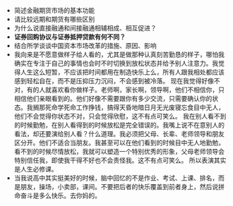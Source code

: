 - 简述金融期货市场的基本功能
- 请比较远期和期货有哪些区别
- 为什么说直接融通和间接融通相辅相成、相互促进？
- **证券回购协议与证券抵押贷款有何不同？**
- 结合所学谈谈中国资本市场改革的措施、原因、影响
- 我向来是不愿意做样子给人看的，尤其是做那种认真刻苦勤恳的样子，哪怕我确实在专注于自己的事情也会时不时切换到放松状态并给予别人注意力。我觉得人生这么短暂，不应该把时间都用在制造快乐上么，所有人跟我相处都应该感到轻松自在，而不是压抑压力沉闷，不会感到被冷落。
  现在我觉得好像不对，有的人就喜欢看你做样子。老师啊，家长啊，领导啊，他们不相信你，只相信他们亲眼看到的。他们好像不需要跟你有多少交流，只需要确认你的状态。我搁那死命学死命工作挣钱，搞得天昏地暗日月无光废寝忘食目中无人，他们不会觉得你状态不对，只会觉得欣慰，这不有点可笑么。
  我在别人看不到的时候勤勉，在别人看得到的时候放松是完全错误的。我嘴上说不在意别人的看法，却还要演给别人看？什么道理。我必须把父母、长辈、老师领导和朋友区分开。他们不适合当朋友。我甚至可以在他们看到的时候目中无人地勤勉，看不到的时候尽情放松，我就可以塑造一个特别优秀的形象，父母老师领导会特别信任我，即使我干得不好也不会责怪我。这不有点可笑么。
  所以表演其实是人生必修课。
- 当我说高中其实挺美好的时候，脑中回忆的不是作业、考试、上课、排名，而是朋友，操场，小卖部，课间。不要把后者的快乐覆盖到前者身上，然后说拼命奋斗是多么快乐。去你妈的。